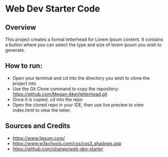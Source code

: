 # Web Dev Starter Code

## Overview

This project creates a formal letterhead for Lorem Ipsum content. It contains a button where you can select the type and size of lorem ipsum you wish to generate. 

## How to run:
- Open your terminal and cd into the directory you wish to clone the project into
- Use the Git Clone command to copy the repository: https://github.com/Megan-Aker/letterhead.git
- Once it is copied, cd into the repo
- Open the cloned repo in your IDE, then use live preview to view index.html to view the letter.


## Sources and Credits
- https://www.lipsum.com/ 
- https://www.w3schools.com/css/css3_shadows.asp 
- https://github.com/shanep/web-dev-starter 

